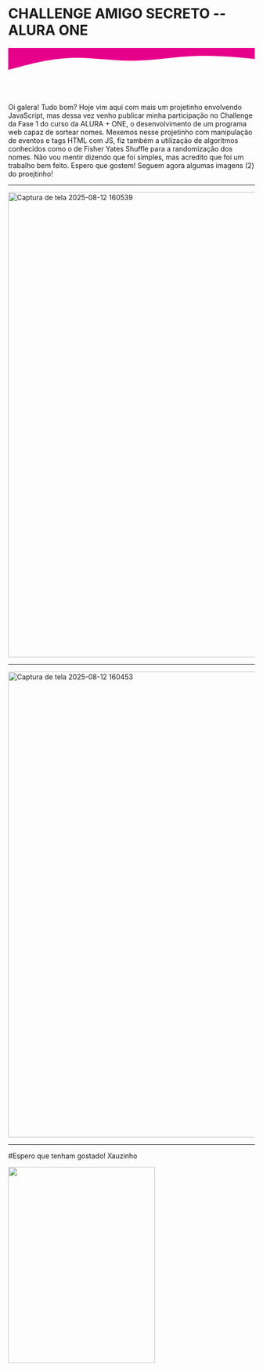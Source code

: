 # CHALLENGE AMIGO SECRETO -- ALURA ONE
<svg xmlns="http://www.w3.org/2000/svg" viewBox="0 0 1440 320"><path fill="#e7008a" fill-opacity="1" d="M0,128L60,112C120,96,240,64,360,58.7C480,53,600,75,720,74.7C840,75,960,53,1080,48C1200,43,1320,53,1380,58.7L1440,64L1440,0L1380,0C1320,0,1200,0,1080,0C960,0,840,0,720,0C600,0,480,0,360,0C240,0,120,0,60,0L0,0Z"></path></svg>
 Oi galera! Tudo bom?
 Hoje vim aqui com mais um projetinho envolvendo JavaScript, mas dessa vez venho publicar minha participação no Challenge da Fase 1 do curso da ALURA + ONE, o desenvolvimento de um programa web capaz de sortear nomes.
 Mexemos nesse projetinho com manipulação de eventos e tags HTML com JS, fiz também a utilização de algoritmos conhecidos como o de Fisher Yates Shuffle para a randomização dos nomes.
 Não vou mentir dizendo que foi simples, mas acredito que foi um trabalho bem feito. Espero que gostem!
 Seguem agora algumas imagens (2) do proejtinho!

 -- -- -- -- -- -- -- -- -- -- -- -- --  -- -- -- -- -- -- -- -- -- -- -- -- --  -- -- -- -- -- -- -- -- -- -- -- -- --  -- -- -- -- -- -- -- -- -- -- -- -- --  -- -- -- -- -- -- -- -- -- -- -- -- --  -- -- -- -- -- -- -- -- -- -- -- -- --  -- -- -- -- -- -- -- -- -- -- -- 
<img width="945" height="948" alt="Captura de tela 2025-08-12 160539" src="https://github.com/user-attachments/assets/c35d4627-1a47-4e34-8c3f-687345eb2072" />

 -- -- -- -- -- -- -- -- -- -- -- -- --  -- -- -- -- -- -- -- -- -- -- -- -- --  -- -- -- -- -- -- -- -- -- -- -- -- --  -- -- -- -- -- -- -- -- -- -- -- -- --  -- -- -- -- -- -- -- -- -- -- -- -- --  -- -- -- -- -- -- -- -- -- -- -- -- --  -- -- -- -- -- -- -- -- -- -- -- 

<img width="945" height="949" alt="Captura de tela 2025-08-12 160453" src="https://github.com/user-attachments/assets/56ae6b62-4ea4-4bd2-af93-b9311f31cd76" />

 -- -- -- -- -- -- -- -- -- -- -- -- --  -- -- -- -- -- -- -- -- -- -- -- -- --  -- -- -- -- -- -- -- -- -- -- -- -- --  -- -- -- -- -- -- -- -- -- -- -- -- --  -- -- -- -- -- -- -- -- -- -- -- -- --  -- -- -- -- -- -- -- -- -- -- -- -- --  -- -- -- -- -- -- -- -- -- -- -- 

#Espero que tenham gostado! Xauzinho

<img width="300" height="400" alt="" src="https://i.pinimg.com/originals/f9/42/5e/f9425ec6e73ca64317310db4a3f3e05c.gif"/>





